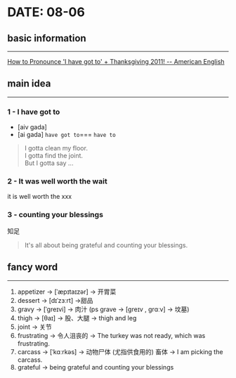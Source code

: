 # DATE: 08-06

## basic information
--------------------
[How to Pronounce 'I have got to' + Thanksgiving 2011! -- American English](https://www.youtube.com/watch?v=VPdvSsu48fU)

## main idea
------------
### 1 - I have got to
- [aiv gada]
- [ai gada]
`have got to`=== `have to`  
> I gotta clean my floor.  
> I gotta find the joint.  
> But I gotta say ...  

### 2 - It was well worth the wait
it is well worth the xxx

### 3 - counting your blessings
知足
> It's all about being grateful and counting your blessings.

## fancy word
-------------
1. appetizer -> [ˈæpɪtaɪzər] -> 开胃菜
2. dessert -> [dɪˈzɜːrt] ->甜品
3. gravy -> [ˈɡreɪvi] -> 肉汁 (ps grave -> [ɡreɪv , ɡrɑːv] -> 坟墓)
4. thigh -> [θaɪ] -> 股、大腿 -> thigh and leg
5. joint -> 关节
6. frustrating -> 令人沮丧的 -> The turkey was not ready, which was frustrating.
7. carcass -> [ˈkɑːrkəs] -> 动物尸体 (尤指供食用的) 畜体 -> I am picking the carcass.
8. grateful -> being grateful and counting your blessings

